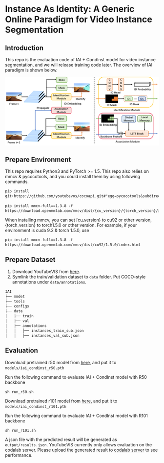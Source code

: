 # Instance As Identity: A Generic Online Paradigm for Video Instance Segmentation

## Introduction
This repo is the evaluation code of IAI + CondInst model for video instance segmentation, and we will release training code later. The overview of IAI paradigm is shown below. 

<img src='doc/IAI_framework.png'>

## Prepare Environment
This repo requires Python3 and PyTorch >= 1.5. This repo also relies on mmcv & pycocotools, and you could install them by using following commands.
```
pip install git+https://github.com/youtubevos/cocoapi.git#"egg=pycocotools&subdirectory=PythonAPI"

pip install mmcv-full==1.3.8 -f https://download.openmmlab.com/mmcv/dist/{cu_version}/{torch_version}/index.html
```
When installing mmcv, you can set [cu_version} to cu92 or other version, {torch_version} to torch1.5.0 or other version.
For example, if your environment is cuda 9.2 & torch 1.5.0, use 
```
pip install mmcv-full==1.3.8 -f https://download.openmmlab.com/mmcv/dist/cu92/1.5.0/index.html
```

## Prepare Dataset
1. Download YouTubeVIS from [here](https://youtube-vos.org/dataset/vis/).
2. Symlink the train/validation dataset to `data` folder. Put COCO-style annotations under `data/annotations`.
```
IAI
├── mmdet
├── tools
├── configs
├── data
│   ├── train
│   ├── val
│   ├── annotations
│   │   ├── instances_train_sub.json
│   │   ├── instances_val_sub.json
```

## Evaluation 
Download pretrained r50 model from [here](https://drive.google.com/file/d/1v6DJKjoiBvwO0jAR3fNTLfnpAP4ZaEh8/view?usp=sharing), and put it to `models/iai_condinst_r50.pth`

Run the following command to evaluate IAI + CondInst model with R50 backbone
```
sh run_r50.sh
```

Download pretrained r101 model from [here](https://drive.google.com/file/d/18tKT_b37CPaZL6AMaA5_sfOSzTnNxzsk/view?usp=sharing), and put it to `models/iai_condinst_r101.pth`

Run the following command to evaluate IAI + CondInst model with R101 backbone
```
sh run_r101.sh
```

A json file with the predicted result will be generated as ```output/results.json```. YouTubeVIS currently only allows evaluation on the codalab server. Please upload the generated result to [codalab server](https://competitions.codalab.org/competitions/20128) to see performance.
